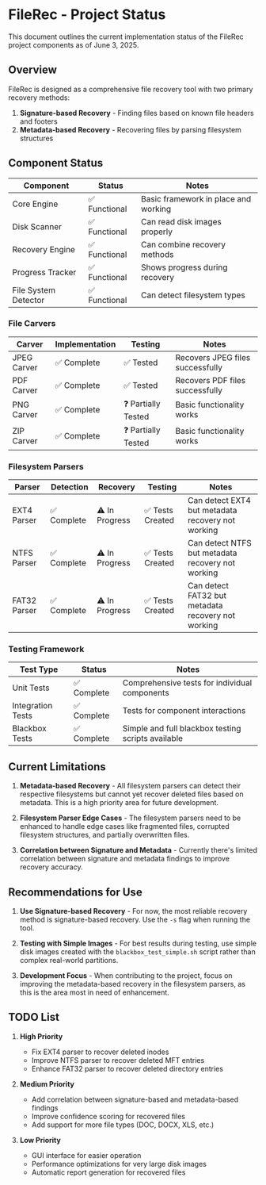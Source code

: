 # FileRec - Project Status

This document outlines the current implementation status of the FileRec project components as of June 3, 2025.

## Overview

FileRec is designed as a comprehensive file recovery tool with two primary recovery methods:

1. **Signature-based Recovery** - Finding files based on known file headers and footers
2. **Metadata-based Recovery** - Recovering files by parsing filesystem structures

## Component Status

| Component | Status | Notes |
|-----------|--------|-------|
| Core Engine | ✅ Functional | Basic framework in place and working |
| Disk Scanner | ✅ Functional | Can read disk images properly |
| Recovery Engine | ✅ Functional | Can combine recovery methods |
| Progress Tracker | ✅ Functional | Shows progress during recovery |
| File System Detector | ✅ Functional | Can detect filesystem types |

### File Carvers

| Carver | Implementation | Testing | Notes |
|--------|---------------|---------|-------|
| JPEG Carver | ✅ Complete | ✅ Tested | Recovers JPEG files successfully |
| PDF Carver | ✅ Complete | ✅ Tested | Recovers PDF files successfully |
| PNG Carver | ✅ Complete | ❓ Partially Tested | Basic functionality works |
| ZIP Carver | ✅ Complete | ❓ Partially Tested | Basic functionality works |

### Filesystem Parsers

| Parser | Detection | Recovery | Testing | Notes |
|--------|-----------|----------|---------|-------|
| EXT4 Parser | ✅ Complete | ⚠️ In Progress | ✅ Tests Created | Can detect EXT4 but metadata recovery not working |
| NTFS Parser | ✅ Complete | ⚠️ In Progress | ✅ Tests Created | Can detect NTFS but metadata recovery not working |
| FAT32 Parser | ✅ Complete | ⚠️ In Progress | ✅ Tests Created | Can detect FAT32 but metadata recovery not working |

### Testing Framework

| Test Type | Status | Notes |
|-----------|--------|-------|
| Unit Tests | ✅ Complete | Comprehensive tests for individual components |
| Integration Tests | ✅ Complete | Tests for component interactions |
| Blackbox Tests | ✅ Complete | Simple and full blackbox testing scripts available |

## Current Limitations

1. **Metadata-based Recovery** - All filesystem parsers can detect their respective filesystems but cannot yet recover deleted files based on metadata. This is a high priority area for future development.

2. **Filesystem Parser Edge Cases** - The filesystem parsers need to be enhanced to handle edge cases like fragmented files, corrupted filesystem structures, and partially overwritten files.

3. **Correlation between Signature and Metadata** - Currently there's limited correlation between signature and metadata findings to improve recovery accuracy.

## Recommendations for Use

1. **Use Signature-based Recovery** - For now, the most reliable recovery method is signature-based recovery. Use the `-s` flag when running the tool.

2. **Testing with Simple Images** - For best results during testing, use simple disk images created with the `blackbox_test_simple.sh` script rather than complex real-world partitions.

3. **Development Focus** - When contributing to the project, focus on improving the metadata-based recovery in the filesystem parsers, as this is the area most in need of enhancement.

## TODO List

1. **High Priority**
   - Fix EXT4 parser to recover deleted inodes
   - Improve NTFS parser to recover deleted MFT entries
   - Enhance FAT32 parser to recover deleted directory entries

2. **Medium Priority**
   - Add correlation between signature-based and metadata-based findings
   - Improve confidence scoring for recovered files
   - Add support for more file types (DOC, DOCX, XLS, etc.)

3. **Low Priority**
   - GUI interface for easier operation
   - Performance optimizations for very large disk images
   - Automatic report generation for recovered files
